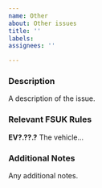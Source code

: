 ```yaml
---
name: Other
about: Other issues
title: ''
labels:
assignees: ''

---
```


### Description
A description of the issue.

### Relevant FSUK Rules
**EV?.??.?** The vehicle...

### Additional Notes
Any additional notes.
